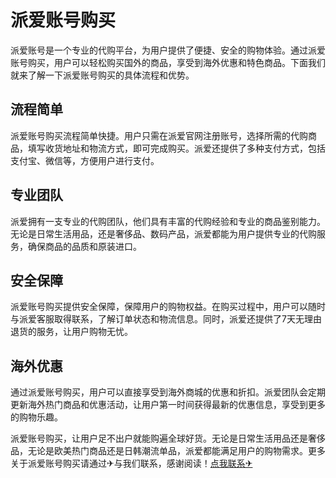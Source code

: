 # 派爱账号购买

派爱账号是一个专业的代购平台，为用户提供了便捷、安全的购物体验。通过派爱账号购买，用户可以轻松购买国外的商品，享受到海外优惠和特色商品。下面我们就来了解一下派爱账号购买的具体流程和优势。

## 流程简单

派爱账号购买流程简单快捷。用户只需在派爱官网注册账号，选择所需的代购商品，填写收货地址和物流方式，即可完成购买。派爱还提供了多种支付方式，包括支付宝、微信等，方便用户进行支付。

## 专业团队

派爱拥有一支专业的代购团队，他们具有丰富的代购经验和专业的商品鉴别能力。无论是日常生活用品，还是奢侈品、数码产品，派爱都能为用户提供专业的代购服务，确保商品的品质和原装进口。

## 安全保障

派爱账号购买提供安全保障，保障用户的购物权益。在购买过程中，用户可以随时与派爱客服取得联系，了解订单状态和物流信息。同时，派爱还提供了7天无理由退货的服务，让用户购物无忧。

## 海外优惠

通过派爱账号购买，用户可以直接享受到海外商城的优惠和折扣。派爱团队会定期更新海外热门商品和优惠活动，让用户第一时间获得最新的优惠信息，享受到更多的购物乐趣。

派爱账号购买，让用户足不出户就能购遍全球好货。无论是日常生活用品还是奢侈品，无论是欧美热门商品还是日韩潮流单品，派爱都能满足用户的购物需求。更多关于派爱账号购买请通过✈与我们联系，感谢阅读！[点我联系✈](https://ac.k02.cc)